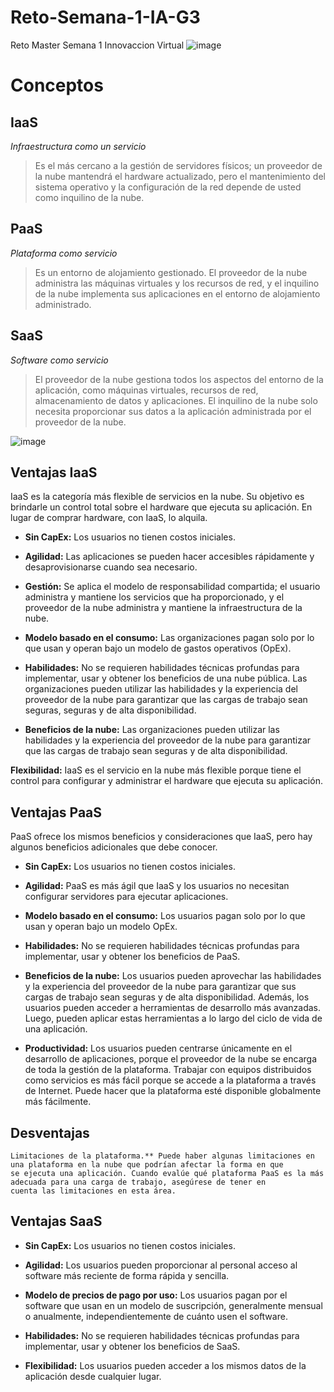 # Reto-Semana-1-IA-G3
Reto Master Semana 1 Innovaccion Virtual
![image](https://user-images.githubusercontent.com/83617819/117195581-0d5acf00-adab-11eb-917a-96b5309e3e65.png)


# Conceptos

IaaS
----------------------------------------
*Infraestructura como un servicio*

>Es el más cercano a la gestión de servidores físicos; un proveedor de la nube mantendrá el hardware actualizado, pero el mantenimiento del sistema operativo y la configuración de la red depende de usted como inquilino de la nube.

PaaS
-------------------------------------
*Plataforma como servicio*

>Es un entorno de alojamiento gestionado. El proveedor de la nube administra las máquinas virtuales y los recursos de red, y el inquilino de la nube implementa sus aplicaciones en el entorno de alojamiento administrado.

SaaS
----------------------------------
*Software como servicio* 

>El proveedor de la nube gestiona todos los aspectos del entorno de la aplicación, como máquinas virtuales, recursos de red, almacenamiento de datos y aplicaciones. El inquilino de la nube solo necesita proporcionar sus datos a la aplicación administrada por el proveedor de la nube.

![image](https://user-images.githubusercontent.com/83617819/117196429-139d7b00-adac-11eb-8024-0157e8fdb5fa.png)


Ventajas IaaS
---------------------------
IaaS es la categoría más flexible de servicios en la nube. Su objetivo es brindarle un control total sobre el hardware que ejecuta su aplicación. En lugar de comprar hardware, con IaaS, lo alquila.

- **Sin CapEx:** Los usuarios no tienen costos iniciales.

- **Agilidad:** Las aplicaciones se pueden hacer accesibles rápidamente y desaprovisionarse cuando sea necesario.

- **Gestión:** Se aplica el modelo de responsabilidad compartida; el usuario administra y mantiene los servicios que ha proporcionado, y el proveedor de la nube administra y mantiene la infraestructura de la nube.

- **Modelo basado en el consumo:** Las organizaciones pagan solo por lo que usan y operan bajo un modelo de gastos operativos (OpEx).

- **Habilidades:** No se requieren habilidades técnicas profundas para implementar, usar y obtener los beneficios de una nube pública. Las organizaciones pueden utilizar las habilidades y la experiencia del proveedor de la nube para garantizar que las cargas de trabajo sean seguras, seguras y de alta disponibilidad.

- **Beneficios de la nube:** Las organizaciones pueden utilizar las habilidades y la experiencia del proveedor de la nube para garantizar que las cargas de trabajo sean seguras y de alta disponibilidad.

**Flexibilidad:** IaaS es el servicio en la nube más flexible porque tiene el control para configurar y administrar el hardware que ejecuta su aplicación.

Ventajas PaaS
--------------------------------------
PaaS ofrece los mismos beneficios y consideraciones que IaaS, pero hay algunos beneficios adicionales que debe conocer.

- **Sin CapEx:** Los usuarios no tienen costos iniciales.

- **Agilidad:** PaaS es más ágil que IaaS y los usuarios no necesitan configurar servidores para ejecutar aplicaciones.

- **Modelo basado en el consumo:** Los usuarios pagan solo por lo que usan y operan bajo un modelo OpEx.

- **Habilidades:** No se requieren habilidades técnicas profundas para implementar, usar y obtener los beneficios de PaaS.

- **Beneficios de la nube:** Los usuarios pueden aprovechar las habilidades y la experiencia del proveedor de la nube para garantizar que sus cargas de trabajo sean seguras y de alta disponibilidad. Además, los usuarios pueden acceder a herramientas de desarrollo más avanzadas. Luego, pueden aplicar estas herramientas a lo largo del ciclo de vida de una aplicación.

- **Productividad:** Los usuarios pueden centrarse únicamente en el desarrollo de aplicaciones, porque el proveedor de la nube se encarga de toda la gestión de la plataforma. Trabajar con equipos distribuidos como servicios es más fácil porque se accede a la plataforma a través de Internet. Puede hacer que la plataforma esté disponible globalmente más fácilmente.

Desventajas
--------------------------------
```
Limitaciones de la plataforma.** Puede haber algunas limitaciones en una plataforma en la nube que podrían afectar la forma en que 
se ejecuta una aplicación. Cuando evalúe qué plataforma PaaS es la más adecuada para una carga de trabajo, asegúrese de tener en 
cuenta las limitaciones en esta área.
```


Ventajas SaaS
---------------------------------------

- **Sin CapEx:** Los usuarios no tienen costos iniciales.

- **Agilidad:** Los usuarios pueden proporcionar al personal acceso al software más reciente de forma rápida y sencilla.

- **Modelo de precios de pago por uso:** Los usuarios pagan por el software que usan en un modelo de suscripción, generalmente mensual o anualmente, independientemente de cuánto usen el software.

- **Habilidades:** No se requieren habilidades técnicas profundas para implementar, usar y obtener los beneficios de SaaS.

- **Flexibilidad:** Los usuarios pueden acceder a los mismos datos de la aplicación desde cualquier lugar.

